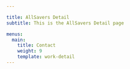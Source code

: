 ```yaml
---

title: AllSavers Detail
subtitle: This is the AllSavers Detail page

menus:
  main:
    title: Contact
    weight: 9
    template: work-detail
---
```

